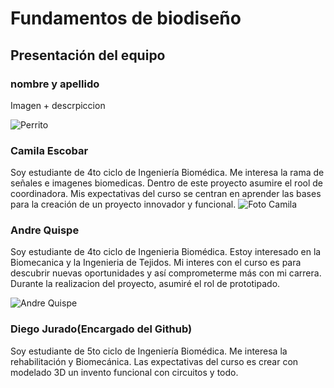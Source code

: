 # Fundamentos de biodiseño

## Presentación del equipo

### nombre y apellido
Imagen + descrpiccion

![Perrito](https://tvazteca.brightspotcdn.com/dims4/default/9a703df/2147483647/strip/true/crop/1920x1080+0+0/resize/928x522!/format/jpg/quality/80/?url=http%3A%2F%2Ftv-azteca-brightspot.s3.amazonaws.com%2F38%2Fe6%2F7b33cdd042d5a378d56a7f81fa73%2Fperritos-primeros-auxilios.jpg)

### Camila Escobar
Soy estudiante de 4to ciclo de Ingeniería Biomédica. Me interesa la rama de señales e imagenes biomedicas. Dentro de este proyecto asumire el rool de coordinadora. Mis expectativas del curso se centran en aprender las bases para la creación de un proyecto innovador y funcional.
![Foto Camila](blob:https://web.whatsapp.com/12c0656c-7169-4a1a-bdf9-ee72ce7dfcb1.jpg)
### Andre Quispe
Soy estudiante de 4to ciclo de Ingenieria Biomédica. Estoy interesado en la Biomecanica y la Ingenieria de Tejidos. Mi interes con el curso es para descubrir nuevas oportunidades y así comprometerme más con mi carrera. Durante la realizacion del proyecto, asumiré el rol de prototipado.

![Andre Quispe](https://media.licdn.com/dms/image/D4E03AQGU0uCO-E4upA/profile-displayphoto-shrink_200_200/0/1689786921988?e=2147483647&v=beta&t=1Izms1NSGYTACb4OmtKLDbmQpP1YSCKllypJzaf61_8)
### Diego Jurado(Encargado del Github)
Soy estudiante de 5to ciclo de Ingeniería Biomédica. Me interesa la rehabilitación y Biomecánica. Las expectativas del curso es crear con modelado 3D un invento funcional con circuitos y todo.
